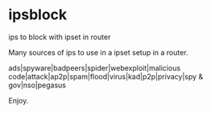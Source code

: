 # ipsblock
ips to block with ipset in router

Many sources of ips to use in a ipset setup in a router. 

ads|spyware|badpeers|spider|webexploit|malicious code|attack|ap2p|spam|flood|virus|kad|p2p|privacy|spy & gov|nso|pegasus

Enjoy.
